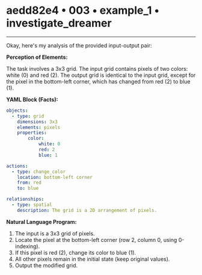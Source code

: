 # aedd82e4 • 003 • example_1 • investigate_dreamer

---
Okay, here's my analysis of the provided input-output pair:

**Perception of Elements:**

The task involves a 3x3 grid. The input grid contains pixels of two colors: white (0) and red (2). The output grid is identical to the input grid, except for the pixel in the bottom-left corner, which has changed from red (2) to blue (1).

**YAML Block (Facts):**



```yaml
objects:
  - type: grid
    dimensions: 3x3
    elements: pixels
    properties:
        color:
            white: 0
            red: 2
            blue: 1

actions:
  - type: change_color
    location: bottom-left corner
    from: red
    to: blue

relationships:
  - type: spatial
    description: The grid is a 2D arrangement of pixels.

```



**Natural Language Program:**

1.  The input is a 3x3 grid of pixels.
2.  Locate the pixel at the bottom-left corner (row 2, column 0, using 0-indexing).
3.  If this pixel is red (2), change its color to blue (1).
4. All other pixels remain in the initial state (keep original values).
5.  Output the modified grid.

